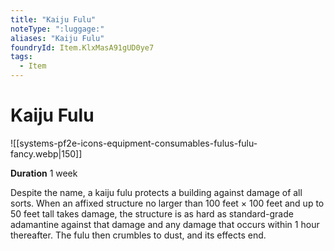 ```yaml
---
title: "Kaiju Fulu"
noteType: ":luggage:"
aliases: "Kaiju Fulu"
foundryId: Item.KlxMasA91gUD0ye7
tags:
  - Item
---
```


# Kaiju Fulu
![[systems-pf2e-icons-equipment-consumables-fulus-fulu-fancy.webp|150]]

**Duration** 1 week

Despite the name, a kaiju fulu protects a building against damage of all sorts. When an affixed structure no larger than 100 feet × 100 feet and up to 50 feet tall takes damage, the structure is as hard as standard-grade adamantine against that damage and any damage that occurs within 1 hour thereafter. The fulu then crumbles to dust, and its effects end.

